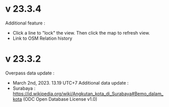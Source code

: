 # v 23.3.4
Additional feature : 
* Click a line to "lock" the view. Then click the map to refresh view.
* Link to OSM Relation history 

# v 23.3.2
Overpass data update : 
* March 2nd, 2023. 13.19 UTC+7
Additional data update :
* Surabaya : https://id.wikipedia.org/wiki/Angkutan_kota_di_Surabaya#Bemo_dalam_kota (ODC Open Database License v1.0)

